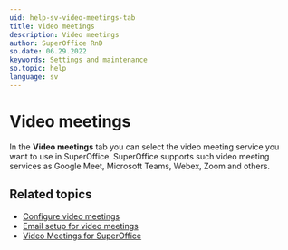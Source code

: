 ```yaml
---
uid: help-sv-video-meetings-tab
title: Video meetings
description: Video meetings
author: SuperOffice RnD
so.date: 06.29.2022
keywords: Settings and maintenance
so.topic: help
language: sv
---
```


# Video meetings

In the **Video meetings** tab you can select the video meeting service you want to use in SuperOffice. SuperOffice supports such video meeting services as Google Meet, Microsoft Teams, Webex, Zoom and others.

## Related topics

* [Configure video meetings][2]
* [Email setup for video meetings][3]
* [Video Meetings for SuperOffice][1]

<!-- Referenced links -->
[1]: ../../../../video-meeting/index.md
[2]: configure-video-meetings.md
[3]: email-setup-in-superoffice.md

<!-- Referenced images -->
